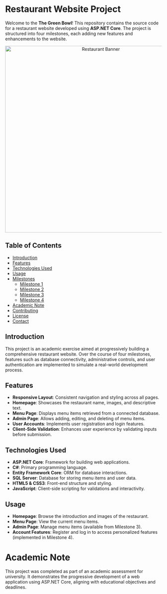 # Restaurant Website Project

Welcome to the **The Green Bowl**! This repository contains the source code for a restaurant website developed using **ASP.NET Core**. The project is structured into four milestones, each adding new features and enhancements to the website.

<div align="center">
  <img src="assets/restaurant-banner.jpg" alt="Restaurant Banner" width="600">
</div>

## Table of Contents

- [Introduction](#introduction)
- [Features](#features)
- [Technologies Used](#technologies-used)
- [Usage](#usage)
- [Milestones](#milestones)
  - [Milestone 1](#milestone-1)
  - [Milestone 2](#milestone-2)
  - [Milestone 3](#milestone-3)
  - [Milestone 4](#milestone-4)
- [Academic Note](#academic-note)
- [Contributing](#contributing)
- [License](#license)
- [Contact](#contact)

## Introduction

This project is an academic exercise aimed at progressively building a comprehensive restaurant website. Over the course of four milestones, features such as database connectivity, administrative controls, and user authentication are implemented to simulate a real-world development process.

## Features

- **Responsive Layout**: Consistent navigation and styling across all pages.
- **Homepage**: Showcases the restaurant name, images, and descriptive text.
- **Menu Page**: Displays menu items retrieved from a connected database.
- **Admin Page**: Allows adding, editing, and deleting of menu items.
- **User Accounts**: Implements user registration and login features.
- **Client-Side Validation**: Enhances user experience by validating inputs before submission.

## Technologies Used

- **ASP.NET Core**: Framework for building web applications.
- **C#**: Primary programming language.
- **Entity Framework Core**: ORM for database interactions.
- **SQL Server**: Database for storing menu items and user data.
- **HTML5 & CSS3**: Front-end structure and styling.
- **JavaScript**: Client-side scripting for validations and interactivity.

## Usage

- **Homepage**: Browse the introduction and images of the restaurant.
- **Menu Page**: View the current menu items.
- **Admin Page**: Manage menu items (available from Milestone 3).
- **Account Features**: Register and log in to access personalized features (implemented in Milestone 4).

# Academic Note

This project was completed as part of an academic assessment for university. It demonstrates the progressive development of a web application using ASP.NET Core, aligning with educational objectives and deadlines.
